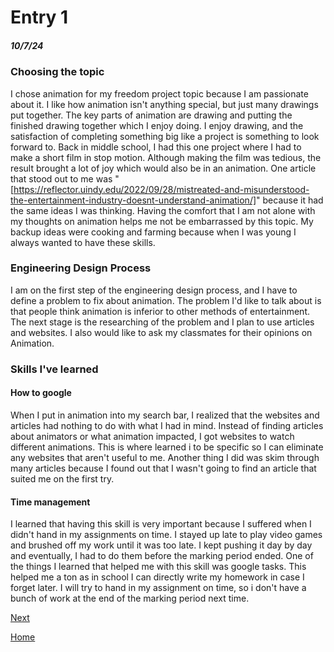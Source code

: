 # Entry 1
##### 10/7/24

### Choosing the topic
I chose animation for my freedom project topic because I am passionate about it. I like how animation isn't anything special, but just many drawings put together. The key parts of animation are drawing and putting the finished drawing together which I enjoy doing.  I enjoy drawing, and the satisfaction of completing something big like a project is something to look forward to. Back in middle school, I had this one project where I had to make a short film in stop motion. Although making the film was tedious, the result brought a lot of joy which would also be in an animation. One article that stood out to me was "[https://reflector.uindy.edu/2022/09/28/mistreated-and-misunderstood-the-entertainment-industry-doesnt-understand-animation/]" because it had the same ideas I was thinking. Having the comfort that I am not alone with my thoughts on animation helps me not be embarrassed by this topic. My backup ideas were cooking and farming because when I was young I always wanted to have these skills. 

### Engineering Design Process
I am on the first step of the engineering design process, and I have to define a problem to fix about animation. The problem I'd like to talk about is that people think animation is inferior to other methods of entertainment. The next stage is the researching of the problem and I plan to use articles and websites. I also would like to ask my classmates for their opinions on Animation.

### Skills I've learned
#### How to google
When I put in animation into my search bar, I realized that the websites and articles had nothing to do with what I had in mind. Instead of finding articles about animators or what animation impacted, I got websites to watch different animations. This is where learned i to be specific so I can eliminate any websites that aren't useful to me. Another thing I did was skim through many articles because I found out that I wasn't going to find an article that suited me on the first try. 

#### Time management
I learned that having this skill is very important because I suffered when I didn't hand in my assignments on time. I stayed up late to play video games and brushed off my work until it was too late. I kept pushing it day by day and eventually, I had to do them before the marking period ended. One of the things I learned that helped me with this skill was google tasks. This helped me a ton as in school I can directly write my homework in case I forget later. I will try to hand in my assignment on time, so i don't have a bunch of work at the end of the marking period next time.  

[Next](entry02.md)

[Home](../README.md)
